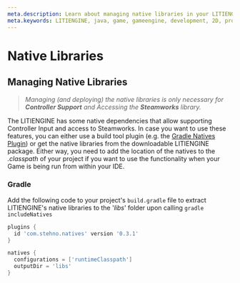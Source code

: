 ```yaml
---
meta.description: Learn about managing native libraries in your LITIENGINE project.
meta.keywords: LITIENGINE, java, game, gameengine, development, 2D, programming, library, build, natives
---
```


# Native Libraries

## Managing Native Libraries

> *Managing (and deploying) the native libraries is only necessary for
> **Controller Support** and Accessing the **Steamworks** library.*

The LITIENGINE has some native dependencies that allow supporting
Controller Input and access to Steamworks. In case you want to use these
features, you can either use a build tool plugin (e.g.  the [Gradle
Natives Plugin](https://github.com/cjstehno/gradle-natives)) or get the
native libraries from the downloadable LITIENGINE package. Either way,
you need to add the location of the natives to the *.classpath* of your
project if you want to use the functionality when your Game is being run
from within your IDE. 

### Gradle
Add the following code to your project's `build.gradle` file to extract LITIENGINE's native libraries to the '*libs*' folder upon
calling `gradle includeNatives`

```groovy
plugins {
  id 'com.stehno.natives' version '0.3.1'
}

natives {
  configurations = ['runtimeClasspath']
  outputDir = 'libs'
}
```

